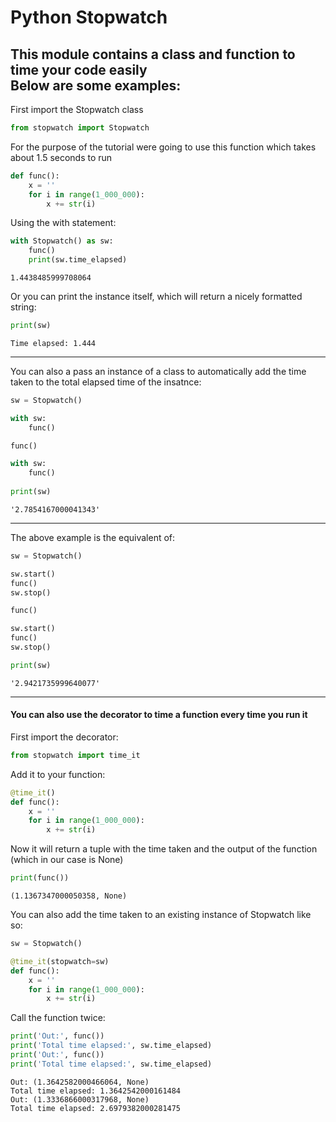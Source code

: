 # Python Stopwatch

This module contains a class and function to time your code easily  
Below are some examples:
---

First import the Stopwatch class
```py
from stopwatch import Stopwatch
```

For the purpose of the tutorial were going to use this function which takes about 1.5 seconds to run
```python
def func():
    x = ''
    for i in range(1_000_000):
        x += str(i)
```

Using the with statement:
```py
with Stopwatch() as sw:
    func()
    print(sw.time_elapsed)
```
```
1.4438485999708064
```

Or you can print the instance itself, which will return a nicely formatted string:
```python
print(sw)
```
```
Time elapsed: 1.444
```
---

You can also a pass an instance of a class to automatically add the time taken to the total elapsed time of the insatnce: 
```python
sw = Stopwatch()

with sw:
    func()

func()

with sw:
    func()
    
print(sw)
```
```
'2.7854167000041343'
```
---

The above example is the equivalent of:
```python
sw = Stopwatch()

sw.start()
func()
sw.stop()

func()

sw.start()
func()
sw.stop()

print(sw)
```
```
'2.9421735999640077'
```
---

#### You can also use the decorator to time a function every time you run it

First import the decorator:
```python
from stopwatch import time_it
```

Add it to your function:
```python
@time_it()
def func():
    x = ''
    for i in range(1_000_000):
        x += str(i)
```

Now it will return a tuple with the time taken and the output of the function (which in our case is None)
```python
print(func())
```
```
(1.1367347000050358, None)
```

You can also add the time taken to an existing instance of Stopwatch like so:
```python
sw = Stopwatch()

@time_it(stopwatch=sw)
def func():
    x = ''
    for i in range(1_000_000):
        x += str(i)
```

Call the function twice:
```python
print('Out:', func())
print('Total time elapsed:', sw.time_elapsed)
print('Out:', func())
print('Total time elapsed:', sw.time_elapsed)
```
```
Out: (1.3642582000466064, None)
Total time elapsed: 1.3642542000161484
Out: (1.3336866000317968, None)
Total time elapsed: 2.6979382000281475
```